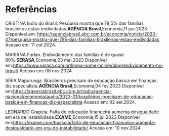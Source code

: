 # Referências

CRISTINA Indio do Brasil. Pesquisa mostra que 78,5% das famílias brasileiras estão endividadas.**AGÊNCIA Brasil**,Economia,11 jun.2023
Disponível em: https://agenciabrasil.ebc.com.br/economia/noticia/2023-07/pesquisa-mostra-que-785-das-familias-brasileiras-estao-endividadas
Acesso em: 11 out.2024.

MARIANA Furlan. Endividamento das famílias é de quase 80%.**SERASA**,Economia,23 mai.2023
Disponível em:https://www.serasa.com.br/limpa-nome-online/blog/endividamento-no-brasil/ 
Acesso em: 08 nov.2024.

SÍRIA Mapurunga. Brasileiros precisam de educação básica em finanças, diz especialista.**AGÊNCIA Brasil**,Economia,04 fev.2023
Disponível em:https://agenciabrasil.ebc.com.br/radioagencia-nacional/economia/audio/2023-01/brasileiros-precisam-de-educacao-basica-em-financas-diz-especialista
Acesso em: 02 set.2024.

LEONARDO Grapeia. Falta de educação financeira aumenta desigualdade em era de instabilidade.**EXAME**,Economia,15 jul.2023
Disponível em:https://exame.com/bussola/falta-de-educacao-financeira-aumenta-desigualdade-em-era-de-instabilidade/
Acesso em: 10 nov.2024.
